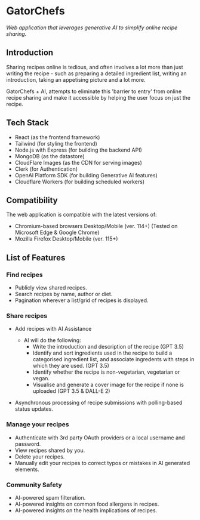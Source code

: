 # GatorChefs

*Web application that leverages generative AI to simplify online recipe sharing.*

## Introduction

Sharing recipes online is tedious, and often involves a lot more than just writing the recipe - such as preparing a detailed ingredient list, writing an introduction, taking an appetising picture and a lot more.

GatorChefs + AI, attempts to eliminate this 'barrier to entry' from online recipe sharing and make it accessible by helping the user focus on just the recipe.

## Tech Stack

* React (as the frontend framework)
* Tailwind (for styling the frontend)
* Node.js with Express (for building the backend API)
* MongoDB (as the datastore)
* CloudFlare Images (as the CDN for serving images)
* Clerk (for Authentication)
* OpenAI Platform SDK (for building Generative AI features)
* Cloudflare Workers (for building scheduled workers)

## Compatibility

The web application is compatible with the latest versions of:

* Chromium-based browsers Desktop/Mobile (ver. 114+) (Tested on Microsoft Edge & Google Chrome)
* Mozilla Firefox Desktop/Mobile (ver. 115+)

## List of Features

### Find recipes

* Publicly view shared recipes.
* Search recipes by name, author or diet.
* Pagination wherever a list/grid of recipes is displayed.

### Share recipes

* Add recipes with AI Assistance
  * AI will do the following:
    * Write the introduction and description of the recipe (GPT 3.5)
    * Identify and sort ingredients used in the recipe to build a categorised ingredient list, and associate ingredents with steps in which they are used. (GPT 3.5)
    * Identify whether the recipe is non-vegetarian, vegetarian or vegan.
    * Visualise and generate a cover image for the recipe if none is uploaded (GPT 3.5 & DALL-E 2)
      
 * Asynchronous processing of recipe submissions with polling-based status updates.

### Manage your recipes

* Authenticate with 3rd party OAuth providers or a local username and password.
* View recipes shared by you. 
* Delete your recipes.
* Manually edit your recipes to correct typos or mistakes in AI generated elements.

### Community Safety

* AI-powered spam filteration.
* AI-powered insights on common food allergens in recipes.
* AI-powered insights on the health implications of recipes.
  

